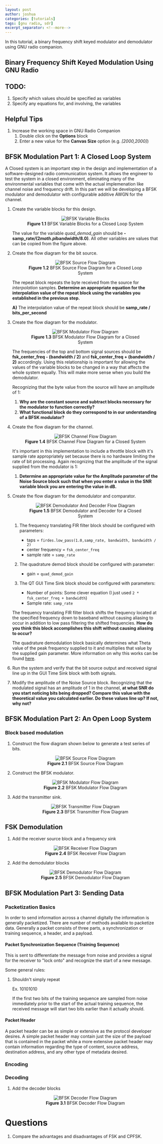 ```yaml
---
layout: post
author: joshua
categories: [tutorials]
tags: [gnu radio, sdr]
excerpt_separator: <!--more-->
---
```


In this tutorial, a binary frequency shift keyed modulator and demodulator using GNU radio companion.

<!--more-->

## Binary Frequency Shift Keyed Modulation Using GNU Radio

## TODO:

1. Specify which values should be specified as variables
1. Specify any equations for, and involving, the variables

## Helpful Tips

1. Increase the working space in GNU Radio Companion
   1. Double click on the **Options** block
   1. Enter a new value for the **Canvas Size** option (e.g. *[2000,2000]*)

## BFSK Modulation Part 1: A Closed Loop System

A Closed system is an important step in the design and implementation of a software-designed radio communication system. It allows the engineer to test the system in a closed environment, eliminating many of the environmental variables that come with the actual implemenation like channel noise and frequency drift. In this part we will be developing a BFSK modulator and demodulator with configurable additive AWGN for the channel.

1. Create the variable blocks for this design.

   <center>
    <figure>
      <img src="/assets/img/GNU_Radio/BFSK/Closed_System/BFSK_Variable_Blocks.png" alt="BFSK Variable Blocks">
      <figcaption><b>Figure 1.1</b> BFSK Variable Blocks for a Closed Loop System</figcaption>
    </figure>
   </center>

   The value for the variable *quad_demod_gain* should be **-samp_rate/(2*math.pi*bandwidth/8.0)**. All other variables are values that can be copied from the figure above.

1. Create the flow diagram for the bit source.

   <center>
    <figure>
      <img src="/assets/img/GNU_Radio/BFSK/Closed_System/BFSK_Source_Flow_Diagram.png" alt="BFSK Source Flow Diagram">
      <figcaption><b>Figure 1.2</b> BFSK Source Flow Diagram for a Closed Loop System</figcaption>
    </figure>
   </center>

   The repeat block repeats the byte received from the source for *interpolation* samples. **Determine an appropriate equation for the interpolation value of the repeat block using the variables you established in the previous step.**

   **A)** The interpolation value of the repeat block should be **samp_rate / bits_per_second**

1. Create the flow diagram for the modulator.

   <center>
    <figure>
      <img src="/assets/img/GNU_Radio/BFSK/Closed_System/BFSK_Modulator_Flow_Diagram.png" alt="BFSK Modulator Flow Diagram">
      <figcaption><b>Figure 1.3</b> BFSK Modulator Flow Diagram for a Closed System</figcaption>
    </figure>
   </center>

   The frequencies of the top and bottom signal sources should be **fsk_center_freq - (bandwidth / 2)** and **fsk_center_freq + (bandwidth / 2)** accordingly. Using this relationship is important for allowing the values of the variable blocks to be changed in a way that affects the whole system equally. This will make more sense when you build the demodulator.

   Recognizing that the byte value from the source will have an amplitude of 1:
   1. **Why are the constant source and subtract blocks necessary for the modulator to function correctly?**
   1. **What functional block do they correspond to in our understanding of a BFSK modulator?**

1. Create the flow diagram for the channel.

   <center>
    <figure>
      <img src="/assets/img/GNU_Radio/BFSK/Closed_System/BFSK_Channel_Flow_Diagram.png" alt="BFSK Channel Flow Diagram">
      <figcaption><b>Figure 1.4</b> BFSK Channel Flow Diagram for a Closed System</figcaption>
    </figure>
   </center>

   It's important in this implementation to include a throttle block with it's sample rate appropriately set because there is no hardware limiting the rate of bit processing. Again recognizing that the amplitude of the signal supplied from the modulator is 1:

   1. **Determine an appropriate value for the Amplitude parameter of the Noise Source block such that when you enter a value in the SNR variable block you are entering the value in dB.**

1. Create the flow diagram for the demodulator and comparator.

   <center>
    <figure>
      <img src="/assets/img/GNU_Radio/BFSK/Closed_System/BFSK_Demodulator_Flow_Diagram.png" alt="BFSK Demodulator And Decoder Flow Diagram">
      <figcaption><b>Figure 1.5</b> BFSK Demodulator and Decoder for a Closed System</figcaption>
    </figure>
   </center>

   1. The frequency translating FIR filter block should be configured with parameters:
      - taps = `firdes.low_pass(1.0,samp_rate, bandwidth, bandwidth / 2)`
      - center frequency = `fsk_center_freq`
      - sample rate = `samp_rate`

   1. The quadrature demod block should be configured with parameter:
      - gain = `quad_demod_gain`

   1. The QT GUI Time Sink block should be configured with parameters:
      - Number of points: Some clever equation (I just used `2 * fsk_center_freq + bandwidth`)
      - Sample rate: `samp_rate`

   The frequency translating FIR filter block shifts the frequency located at the specified frequency down to baseband without causing aliasing to occur in addition to low pass filtering the shifted frequencies. **How do you think this block accomplishes this shift without causing aliasing to occur?**

   The quadrature demodulation block basically determines what Theta value of the peak frequency supplied to it and multiplies that value by the supplied gain parameter. More information on why this works can be found [here](https://www.gnuradio.org/doc/doxygen/classgr_1_1analog_1_1quadrature__demod__cf.html).

1. Run the system and verify that the bit source output and received signal line up in the GUI Time Sink block with both signals.

1. Modify the amplitude of the Noise Source block. Recognizing that the modulated signal has an amplitude of 1 in the channel, **at what SNR do you start noticing bits being dropped? Compare this value with the theoretical value you calculated earlier. Do these values line up? If not, why not?**

## BFSK Modulation Part 2: An Open Loop System

### Block based modulation

1. Construct the flow diagram shown below to generate a test series of bits.

   <center>
     <figure>
       <img src="/assets/img/GNU_Radio/BFSK/BFSK_GNU_Radio_Source_Flow_Diagram.png" alt="BFSK Source Flow Diagram">
       <figcaption><b>Figure 2.1</b> BFSK Source Flow Diagram</figcaption>
     </figure>
   </center>

1. Construct the BFSK modulator.

   <center>
     <figure>
       <img src="/assets/img/GNU_Radio/BFSK/BFSK_GNU_Radio_Modulator_Flow_Diagram.png" alt="BFSK Modulator Flow Diagram">
       <figcaption><b>Figure 2.2</b> BFSK Modulator Flow Diagram</figcaption>
     </figure>
   </center>

1. Add the transmitter sink.

   <center>
     <figure>
       <img alt="BFSK Transmitter Flow Diagram" src="/assets/img/GNU_Radio/BFSK/BFSK_GNU_Radio_Transmitter_Flow_Diagram.png">
       <figcaption><b>Figure 2.3</b> BFSK Transmitter Flow Diagram</figcaption>
     </figure>
   </center>

## FSK Demodulation

1. Add the receiver source block and a frequency sink

   <center>
     <figure>
       <img alt="BFSK Receiver Flow Diagram" src="/assets/img/GNU_Radio/BFSK/BFSK_GNU_Radio_Receiver_Flow_Diagram.png">
       <figcaption><b>Figure 2.4</b> BFSK Receiver Flow Diagram</figcaption>
     </figure>
   </center>

1. Add the demodulator blocks

   <center>
     <figure>
       <img alt="BFSK Demodulator Flow Diagram" src="/assets/img/GNU_Radio/BFSK/BFSK_GNU_Radio_Demodulator_Flow_Diagram.png">
       <figcaption><b>Figure 2.5</b> BFSK Demodulator Flow Diagram</figcaption>
     </figure>
   </center>

## BFSK Modulation Part 3: Sending Data

### Packetization Basics

In order to send information across a channel digitally the information is generally packetized. There are number of methods available to packetize data. Generally a packet consists of three parts, a synchronization or training sequence, a header, and a payload.

#### Packet Synchronization Sequence (Training Sequence)

This is sent to differentiate the message from noise and provides a signal for the receiver to "lock onto" and recognize the start of a new message.

Some general rules:

1. Shouldn't simply repeat

   Ex. 10101010

   If the first two bits of the training sequence are sampled from noise immediately prior to the start of the actual training sequence, the received message will start two bits earlier than it actually should.

#### Packet Header

A packet header can be as simple or extensive as the protocol developer desires. A simple packet header may contain just the size of the payload that is contained in the packet while a more extensive packet header may contain information regarding the type of content, source address, destination address, and any other type of metadata desired.


### Encoding



### Decoding

1. Add the decoder blocks

   <center>
     <figure>
       <img alt="BFSK Decoder Flow Diagram" src="/assets/img/GNU_Radio/BFSK/BFSK_GNU_Radio_Decoder_Flow_Diagram.png">
       <figcaption><b>Figure 3.1</b> BFSK Decoder Flow Diagram</figcaption>
     </figure>
   </center>

# Questions

1. Compare the advantages and disadvantages of FSK and CPFSK.